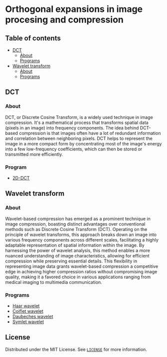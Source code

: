 # Orthogonal expansions in image procesing and compression
## Table of contents
- [DCT](#dct)
    - [About](#about)
    - [Programs](#programs)
- [Wavelet transform](#wavelet-transform)    
    - [About](#about-1)
    - [Programs](#programs-1)

## DCT
### About
DCT, or Discrete Cosine Transform, is a widely used technique in image compression. It's a mathematical process that transforms spatial data (pixels in an image) into frequency components. The idea behind DCT-based compression is that images often have a lot of redundant information and correlation between neighboring pixels. DCT helps to represent the image in a more compact form by concentrating most of the image's energy into a few low-frequency coefficients, which can then be stored or transmitted more efficiently.

### Program
- [2D-DCT](https://github.com/datapaw/orthogonal_expansion_in_image_processing_and_compression/blob/main/src/main.m#L403)

## Wavelet transform
### About
Wavelet-based compression has emerged as a prominent technique in image compression, boasting distinct advantages over conventional methods such as Discrete Cosine Transform (DCT). Operating on the principle of wavelet transforms, this approach breaks down an image into various frequency components across different scales, facilitating a highly adaptable representation of spatial information within the image. By harnessing the power of wavelet analysis, this method enables a more nuanced understanding of image characteristics, allowing for efficient compression while preserving essential details. This flexibility in representing image data grants wavelet-based compression a competitive edge in achieving higher compression ratios without compromising image quality, making it a favored choice in various applications ranging from medical imaging to multimedia communication.

### Programs
- [Haar wavelet](https://github.com/datapaw/orthogonal_expansion_in_image_processing_and_compression/blob/main/src/main.m#L203)
- [Coiflet wavelet](https://github.com/datapaw/orthogonal_expansion_in_image_processing_and_compression/blob/main/src/main.m#L236)
- [Daubeches wavelet](https://github.com/datapaw/orthogonal_expansion_in_image_processing_and_compression/blob/main/src/main.m#L224)
- [Symlet wavelet](https://github.com/datapaw/orthogonal_expansion_in_image_processing_and_compression/blob/main/src/main.m#L248)

## License
Distributed under the MIT License. See [`LICENSE`](/LICENSE) for more information.